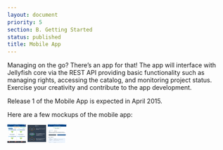 ```yaml
---
layout: document
priority: 5
section: B. Getting Started
status: published
title: Mobile App
---
```


Managing on the go? There’s an app for that! The app will interface with Jellyfish core via the REST API providing basic functionality such as managing rights, accessing the catalog, and monitoring project status. Exercise your creativity and contribute to the app development.

Release 1 of the Mobile App is expected in April 2015.

Here are a few mockups of the mobile app:

<img src="/assets/screenshots/mobileapp/mobile1.png" alt="Screenshot 1" height="42" width="42">
<img src="/assets/screenshots/mobileapp/mobile2.png" alt="Screenshot 2" height="42" width="42">
<img src="/assets/screenshots/mobileapp/mobile3.png" alt="Screenshot 3" height="42" width="42">
